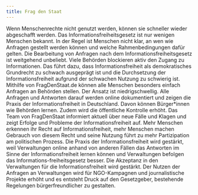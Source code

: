 ```yaml
---
title: Frag den Staat
---
```


Wenn Menschenrechte nicht genutzt werden, können sie schneller wieder abgeschafft werden. Das Informationsfreiheitsgesetz ist nur wenigen Menschen bekannt. In der Regel ist Menschen nicht klar, an wen wie Anfragen gestellt werden können und welche Rahmenbedingungen dafür gelten. Die Bearbeitung von Anfragen nach dem Informationsfreiheitsgesetz ist weitgehend unbeliebt. Viele Behörden blockieren aktiv den Zugang zu Informationen. Das führt dazu, dass Informationsfreiheit als demokratisches Grundrecht zu schwach ausgeprägt ist und die Durchsetzung der Informationsfreiheit aufgrund der schwachen Nutzung zu schwierig ist. Mithilfe von FragDenStaat.de können alle Menschen besonders einfach Anfragen an Behörden stellen. Der Ansatz ist niedrigschwellig. Alle Anfragen und Antworten darauf werden online dokumentiert und zeigen die Praxis der Informationsfreiheit in Deutschland. Davon können Bürger*innen wie Behörden lernen. Zudem wird die öffentliche Kontrolle erhöht. Das Team von FragDenStaat informiert aktuell über neue Fälle und Klagen und zeigt Erfolge und Probleme der Informationsfreiheit auf. Mehr Menschen erkennen ihr Recht auf Informationsfreiheit, mehr Menschen machen Gebrauch von diesem Recht und seine Nutzung führt zu mehr Partizipation am politischen Prozess. Die Praxis der Informationsfreiheit wird gestärkt, weil Verwaltungen online anhand von anderen Fällen das Antworten im Sinne der Informationsfreiheit lernen können und Verwaltungen befolgen das Informations-freiheitsgesetz besser. Die Akzeptanz in den Verwaltungen für die Informationsfreiheit wird gestärkt. Der Nutzen der Anfragen an Verwaltungen wird für NGO-Kampagnen und journalistische Projekte erhöht und es entsteht Druck auf den Gesetzgeber, bestehende Regelungen bürgerfreundlicher zu gestalten.
